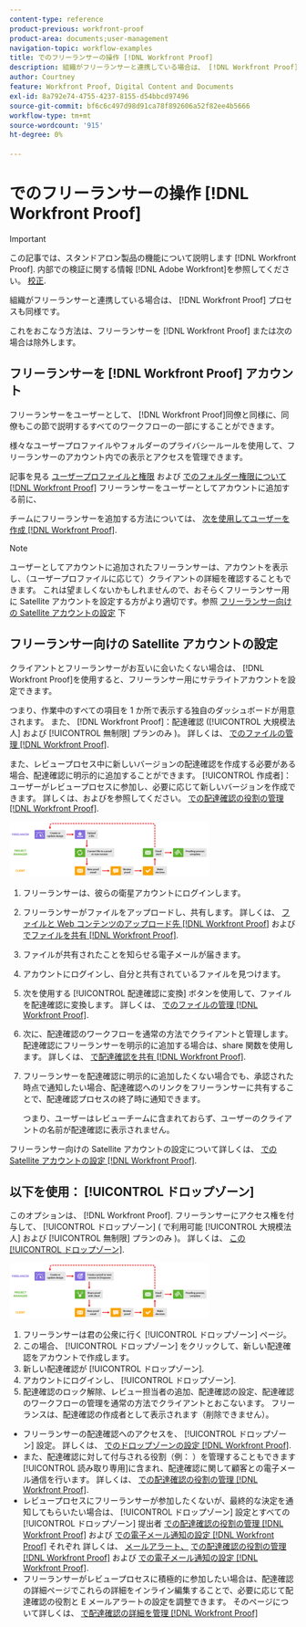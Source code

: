 ```yaml
---
content-type: reference
product-previous: workfront-proof
product-area: documents;user-management
navigation-topic: workflow-examples
title: でのフリーランサーの操作 [!DNL Workfront Proof]
description: 組織がフリーランサーと連携している場合は、 [!DNL Workfront Proof] プロセスも同様です。
author: Courtney
feature: Workfront Proof, Digital Content and Documents
exl-id: 8a792e74-4755-4237-8155-d54bbcd97496
source-git-commit: bf6c6c497d98d91ca78f892606a52f82ee4b5666
workflow-type: tm+mt
source-wordcount: '915'
ht-degree: 0%

---
```


# でのフリーランサーの操作 [!DNL Workfront Proof]

>[!IMPORTANT]
>
>この記事では、スタンドアロン製品の機能について説明します [!DNL Workfront Proof]. 内部での検証に関する情報 [!DNL Adobe Workfront]を参照してください。 [校正](../../../review-and-approve-work/proofing/proofing.md).

組織がフリーランサーと連携している場合は、 [!DNL Workfront Proof] プロセスも同様です。

これをおこなう方法は、フリーランサーを [!DNL Workfront Proof] または次の場合は除外します。

## フリーランサーを [!DNL Workfront Proof] アカウント

フリーランサーをユーザーとして、 [!DNL Workfront Proof]同僚と同様に、同僚もこの節で説明するすべてのワークフローの一部にすることができます。

様々なユーザープロファイルやフォルダーのプライバシールールを使用して、フリーランサーのアカウント内での表示とアクセスを管理できます。

記事を見る  [ユーザープロファイルと権限](https://support.workfront.com/hc/https://support.workfront.com/hc/en-us/articles/115004087428-User-profiles-and-permissions) および [でのフォルダー権限について [!DNL Workfront Proof]](../../../workfront-proof/wp-work-proofsfiles/organize-your-work/folder-permissions.md) フリーランサーをユーザーとしてアカウントに追加する前に、

チームにフリーランサーを追加する方法については、 [次を使用してユーザーを作成 [!DNL Workfront Proof]](../../../workfront-proof/wp-mnguserscontacts/users/create-users.md).

>[!NOTE]
>
>ユーザーとしてアカウントに追加されたフリーランサーは、アカウントを表示し、（ユーザープロファイルに応じて）クライアントの詳細を確認することもできます。 これは望ましくないかもしれませんので、おそらくフリーランサー用に Satellite アカウントを設定する方がより適切です。参照 [フリーランサー向けの Satellite アカウントの設定](https://support.workfront.com/knowledge/articles/115004259868/en-us?brand_id=662728&amp;return_to=%2Fhc%2Fen-us%2Farticles%2F115004259868#Option-B---set-up-a-satellite-account-for-your-freelancers) 下

## フリーランサー向けの Satellite アカウントの設定

クライアントとフリーランサーがお互いに会いたくない場合は、 [!DNL Workfront Proof]を使用すると、フリーランサー用にサテライトアカウントを設定できます。

つまり、作業中のすべての項目を 1 か所で表示する独自のダッシュボードが用意されます。 また、 [!DNL Workfront Proof]：配達確認 ([!UICONTROL 大規模法人] および [!UICONTROL 無制限] プランのみ )。 詳しくは、 [でのファイルの管理 [!DNL Workfront Proof]](../../../workfront-proof/wp-work-proofsfiles/manage-your-work/manage-files.md).

また、レビュープロセス中に新しいバージョンの配達確認を作成する必要がある場合、配達確認に明示的に追加することができます。 [!UICONTROL 作成者]：ユーザーがレビュープロセスに参加し、必要に応じて新しいバージョンを作成できます。 詳しくは、およびを参照してください。 [での配達確認の役割の管理 [!DNL Workfront Proof]](../../../workfront-proof/wp-work-proofsfiles/share-proofs-and-files/manage-proof-roles.md).

![freelancers_-_option_B.png](assets/freelancers---option-b-350x98.png)

1. フリーランサーは、彼らの衛星アカウントにログインします。
1. フリーランサーがファイルをアップロードし、共有します。 詳しくは、 [ファイルと Web コンテンツのアップロード先 [!DNL Workfront Proof]](../../../workfront-proof/wp-work-proofsfiles/create-proofs-and-files/upload-files-web-content.md) および [でファイルを共有 [!DNL Workfront Proof]](../../../workfront-proof/wp-work-proofsfiles/share-proofs-and-files/share-files.md).

1. ファイルが共有されたことを知らせる電子メールが届きます。
1. アカウントにログインし、自分と共有されているファイルを見つけます。
1. 次を使用する [!UICONTROL 配達確認に変換] ボタンを使用して、ファイルを配達確認に変換します。 詳しくは、 [でのファイルの管理 [!DNL Workfront Proof]](../../../workfront-proof/wp-work-proofsfiles/manage-your-work/manage-files.md).
1. 次に、配達確認のワークフローを通常の方法でクライアントと管理します。 配達確認にフリーランサーを明示的に追加する場合は、share 関数を使用します。 詳しくは、 [で配達確認を共有 [!DNL Workfront Proof]](../../../workfront-proof/wp-work-proofsfiles/share-proofs-and-files/share-proof.md).
1. フリーランサーを配達確認に明示的に追加したくない場合でも、承認された時点で通知したい場合、配達確認へのリンクをフリーランサーに共有することで、配達確認プロセスの終了時に通知できます。

   つまり、ユーザーはレビューチームに含まれておらず、ユーザーのクライアントの名前が配達確認に表示されません。

フリーランサー向けの Satellite アカウントの設定について詳しくは、  [での Satellite アカウントの設定 [!DNL Workfront Proof]](../../../workfront-proof/wp-acct-admin/satellite-accounts/configure-sat-acct-in-wp.md).

## 以下を使用： [!UICONTROL ドロップゾーン]

このオプションは、 [!DNL Workfront Proof]. フリーランサーにアクセス権を付与して、 [!UICONTROL ドロップゾーン] ( で利用可能 [!UICONTROL 大規模法人] および [!UICONTROL 無制限] プランのみ )。 詳しくは、 [この [!UICONTROL ドロップゾーン]](../../../workfront-proof/wp-work-proofsfiles/create-proofs-and-files/dropzone.md).

![フリーランサーズ_-_option_C_-_dropzone.png](assets/freelancers---option-c---dropzone-350x98.png)

1. フリーランサーは君の公衆に行く [!UICONTROL ドロップゾーン] ページ。
1. この場合、 [!UICONTROL ドロップゾーン] をクリックして、新しい配達確認をアカウントで作成します。
1. 新しい配達確認が [!UICONTROL ドロップゾーン].
1. アカウントにログインし、 [!UICONTROL ドロップゾーン].
1. 配達確認のロック解除、レビュー担当者の追加、配達確認の設定、配達確認のワークフローの管理を通常の方法でクライアントとおこないます。 フリーランスは、配達確認の作成者として表示されます（削除できません）。

* フリーランサーの配達確認へのアクセスを、 [!UICONTROL ドロップゾーン] 設定。 詳しくは、 [でのドロップゾーンの設定 [!DNL Workfront Proof]](../../../workfront-proof/wp-acct-admin/account-settings/configure-dropzone-in-wp.md).
* また、配達確認に対して付与される役割（例： ）を管理することもできます [!UICONTROL 読み取り専用]に含まれ、配達確認に関して顧客との電子メール通信を行います。 詳しくは、 [での配達確認の役割の管理 [!DNL Workfront Proof]](../../../workfront-proof/wp-work-proofsfiles/share-proofs-and-files/manage-proof-roles.md).
* レビュープロセスにフリーランサーが参加したくないが、最終的な決定を通知してもらいたい場合は、 [!UICONTROL ドロップゾーン] 設定とすべての [!UICONTROL ドロップゾーン] 提出者 [での配達確認の役割の管理 [!DNL Workfront Proof]](../../../workfront-proof/wp-work-proofsfiles/share-proofs-and-files/manage-proof-roles.md) および [での電子メール通知の設定 [!DNL Workfront Proof]](../../../workfront-proof/wp-emailsntfctns/email-alerts/config-email-notification-settings-wp.md) それぞれ 詳しくは、 [メールアラート、](https://support.workfront.com/hc/en-us/sections/115000911867-Email-alerts) [での配達確認の役割の管理 [!DNL Workfront Proof]](../../../workfront-proof/wp-work-proofsfiles/share-proofs-and-files/manage-proof-roles.md) および [での電子メール通知の設定 [!DNL Workfront Proof]](../../../workfront-proof/wp-emailsntfctns/email-alerts/config-email-notification-settings-wp.md).
* フリーランサーがレビュープロセスに積極的に参加したい場合は、配達確認の詳細ページでこれらの詳細をインライン編集することで、必要に応じて配達確認の役割と E メールアラートの設定を調整できます。 そのページについて詳しくは、 [で配達確認の詳細を管理 [!DNL Workfront Proof]](../../../workfront-proof/wp-work-proofsfiles/manage-your-work/manage-proof-details.md)
